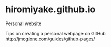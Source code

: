 # hiromiyake.github.io
Personal website

Tips on creating a personal webpage on GitHub  
http://jmcglone.com/guides/github-pages/
